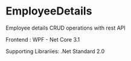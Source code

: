 # EmployeeDetails
Employee details CRUD operations with rest API

Frontend : WPF - Net Core 3.1

Supporting Librariies: .Net Standard 2.0
